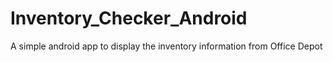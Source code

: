# Inventory_Checker_Android
A simple android app to display the inventory information from Office Depot
